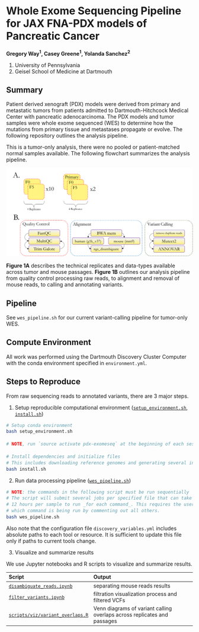 # Whole Exome Sequencing Pipeline for JAX FNA-PDX models of Pancreatic Cancer

**Gregory Way<sup>1</sup>, Casey Greene<sup>1</sup>, Yolanda Sanchez<sup>2</sup>**

1. University of Pennsylvania
2. Geisel School of Medicine at Dartmouth

## Summary

Patient derived xenograft (PDX) models were derived from primary and metastatic
tumors from patients admitted to Dartmouth-Hitchcock Medical Center with 
pancreatic adenocarcinoma. The PDX models and tumor samples were whole exome
sequenced (WES) to determine how the mutations from primary tissue and metastases 
propagate or evolve. The following repository outlines the analysis pipeline.

This is a tumor-only analysis, there were no pooled or patient-matched normal
samples available. The following flowchart summarizes the analysis pipeline.

![pdx wes flowchart](figures/pdx_wes_flowchart.png?raw=true)

**Figure 1A** describes the technical replicates and data-types available across
tumor and mouse passages. **Figure 1B** outlines our analysis pipeline from quality
control processing raw reads, to alignment and removal of mouse reads, to
calling and annotating variants.

## Pipeline

See `wes_pipeline.sh` for our current variant-calling pipeline for tumor-only WES.

## Compute Environment

All work was performed using the Dartmouth Discovery Cluster Computer with the conda
environment specified in `environment.yml`.

## Steps to Reproduce

From raw sequencing reads to annotated variants, there are 3 major steps.

1. Setup reproducible computational environment ([`setup_environment.sh`](https://github.com/gwaygenomics/pdx_exomeseq/blob/master/setup_environment.sh), [`install.sh`](https://github.com/gwaygenomics/pdx_exomeseq/blob/master/install.sh))

```bash
# Setup conda environment
bash setup_environment.sh

# NOTE, run `source activate pdx-exomeseq` at the beginning of each session

# Install dependencies and initialize files
# This includes downloading reference genomes and generating several index files
bash install.sh
```

2. Run data processing pipeline ([`wes_pipeline.sh`](https://github.com/gwaygenomics/pdx_exomeseq/blob/master/wes_pipeline.sh))

```bash
# NOTE: the commands in the following script must be run sequentially
# The script will submit several jobs per specified file that can take upwards of
# 12 hours per sample to run _for each command_. This requires the user to specify
# which command is being run by commenting out all others.
bash wes_pipeline.sh
```

Also note that the configuration file `discovery_variables.yml` includes absolute
paths to each tool or resource. It is sufficient to update this file only if paths
to current tools change.

3. Visualize and summarize results

We use Jupyter notebooks and R scripts to visualize and summarize results.

| Script | Output |
| :----- | :----- |
| [`disambiguate_reads.ipynb`](https://github.com/gwaygenomics/pdx_exomeseq/blob/master/disambiguate_reads.ipynb) | separating mouse reads results |
| [`filter_variants.ipynb`](https://github.com/gwaygenomics/pdx_exomeseq/blob/master/filter_variants.ipynb) | filtration visualization process and filtered VCFs |
| [`scripts/viz/variant_overlaps.R`](https://github.com/gwaygenomics/pdx_exomeseq/blob/master/scripts/viz/variant_overlaps.R) | Venn diagrams of variant calling overlaps across replicates and passages |
